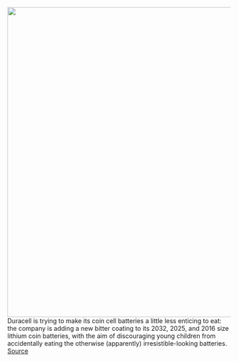 <img src='https://cdn.vox-cdn.com/thumbor/v-Qx2GK8l3YJ6myBl0G_afGJOy4=/0x0:1520x600/1200x800/filters:focal(639x179:881x421)/cdn.vox-cdn.com/uploads/chorus_image/image/67552762/duracell_child_safety_initiative_hero_002.0.jpg' width='700px' /><br/>
Duracell is trying to make its coin cell batteries a little less enticing to eat: the company is adding a new bitter coating to its 2032, 2025, and 2016 size lithium coin batteries, with the aim of discouraging young children from accidentally eating the otherwise (apparently) irresistible-looking batteries.
<a href='https://www.theverge.com/2020/9/29/21493443/duracell-new-coin-batteries-bitter-coating-taste-terrible-child-protection'> Source <a/>